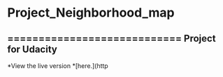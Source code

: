 # Project_Neighborhood_map
============================
Project for Udacity
----------------------------
*View the live version *[here.](http
